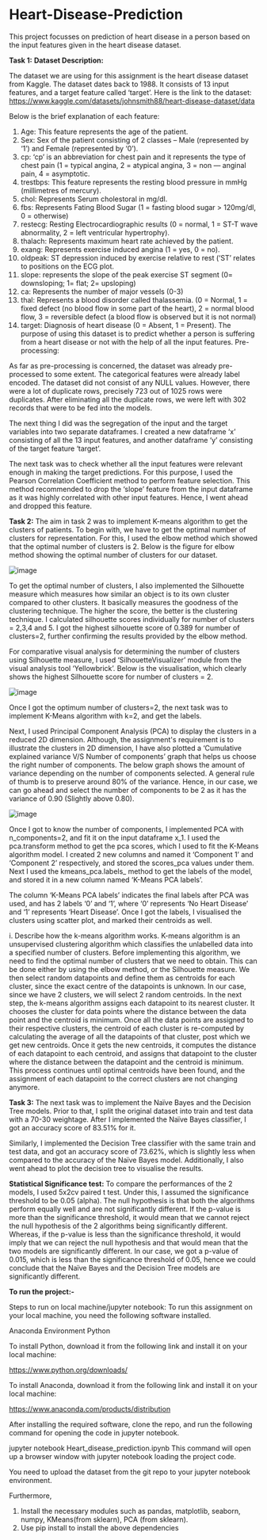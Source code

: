 # Heart-Disease-Prediction
This project focusses on prediction of heart disease in a person based on the input features given in the heart disease dataset. 

**Task 1:**
**Dataset Description:**

The dataset we are using for this assignment is the heart disease dataset from Kaggle. The dataset dates back to 1988. It consists of 13 input features, and a target feature called ‘target’. Here is the link to the dataset: https://www.kaggle.com/datasets/johnsmith88/heart-disease-dataset/data

Below is the brief explanation of each feature:

1.	Age: This feature represents the age of the patient.
2.	Sex: Sex of the patient consisting of 2 classes – Male (represented by ‘1’) and Female (represented by ‘0’).
3.	cp: ‘cp’ is an abbreviation for chest pain and it represents the type of chest pain (1 = typical angina, 2 = atypical angina, 3 = non — anginal pain, 4 = asymptotic.
4.	trestbps: This feature represents the resting blood pressure in mmHg (millimetres of mercury).
5.	chol: Represents Serum cholestoral in mg/dl. 
6.	fbs: Represents Fating Blood Sugar (1 = fasting blood sugar > 120mg/dl, 0 = otherwise)
7.	restecg: Resting Electrocardiographic results (0 = normal, 1 = ST-T wave abnormality, 2 = left ventricular hypertrophy).
8.	thalach: Represents maximum heart rate achieved by the patient. 
9.	exang: Represents exercise induced angina (1 = yes, 0 = no).  
10.	oldpeak: ST depression induced by exercise relative to rest (‘ST’ relates to positions on the ECG plot.
11.	slope: represents the slope of the peak exercise ST segment (0= downsloping; 1= flat; 2= upsloping)
12.	ca: Represents the number of major vessels (0-3)
13.	thal: Represents a blood disorder called thalassemia. (0 = Normal, 1 = fixed defect (no blood flow in some part of the heart), 2 = normal blood flow, 3 = reversible defect (a blood flow is observed but it is not normal)
14.	target: Diagnosis of heart disease (0 = Absent, 1 = Present).
The purpose of using this dataset is to predict whether a person is suffering from a heart disease or not with the help of all the input features. 
Pre-processing:

As far as pre-processing is concerned, the dataset was already pre-processed to some extent. The categorical features were already label encoded. The dataset did not consist of any NULL values. However, there were a lot of duplicate rows, precisely 723 out of 1025 rows were duplicates. After eliminating all the duplicate rows, we were left with 302 records that were to be fed into the models. 

The next thing I did was the segregation of the input and the target variables into two separate dataframes. I created a new dataframe ‘x’ consisting of all the 13 input features, and another dataframe ‘y’ consisting of the target feature ‘target’.

The next task was to check whether all the input features were relevant enough in making the target predictions. For this purpose, I used the Pearson Correlation Coefficient method to perform feature selection. This method recommended to drop the ‘slope’ feature from the input dataframe as it was highly correlated with other input features. Hence, I went ahead and dropped this feature. 

**Task 2:**
The aim in task 2 was to implement K-means algorithm to get the clusters of patients. To begin with, we have to get the optimal number of clusters for representation. For this, I used the elbow method which showed that the optimal number of clusters is 2. Below is the figure for elbow method showing the optimal number of clusters for our dataset. 

![image](https://github.com/sagardevesh/Heart-Disease-Detection/assets/25725480/1b85b5c7-99e1-44b3-871a-6fcc258e4028)

 
To get the optimal number of clusters, I also implemented the Silhouette measure which measures how similar an object is to its own cluster compared to other clusters. It basically measures the goodness of the clustering technique. The higher the score, the better is the clustering technique. I calculated silhouette scores individually for number of clusters = 2,3,4 and 5. I got the highest silhouette score of 0.389 for number of clusters=2, further confirming the results provided by the elbow method. 

For comparative visual analysis for determining the number of clusters using Silhouette measure, I used ‘SilhouetteVisualizer’ module from the visual analysis tool ‘Yellowbrick’. Below is the visualisation, which clearly shows the highest Silhouette score for number of clusters = 2. 

![image](https://github.com/sagardevesh/Heart-Disease-Detection/assets/25725480/b24a81d0-0891-4ab0-9376-c8c33b6c7c63)

 
Once I got the optimum number of clusters=2, the next task was to implement K-Means algorithm with k=2, and get the labels. 

Next, I used Principal Component Analysis (PCA) to display the clusters in a reduced 2D dimension. Although, the assignment's requirement is to illustrate the clusters in 2D dimension, I have also plotted a ‘Cumulative explained variance V/S Number of components’ graph that helps us choose the right number of components. The below graph shows the amount of variance depending on the number of components selected. A general rule of thumb is to preserve around 80% of the variance. Hence, in our case, we can go ahead and select the number of components to be 2 as it has the variance of 0.90 (Slightly above 0.80).

![image](https://github.com/sagardevesh/Heart-Disease-Detection/assets/25725480/ec0fa633-72df-44a5-934a-9b0fc66e1777)

 
Once I got to know the number of components, I implemented PCA with n_components=2, and fit it on the input dataframe x_1. I used the pca.transform method to get the pca scores, which I used to fit the K-Means algorithm model. I created 2 new columns and named it ‘Component 1’ and ‘Component 2’ respectively, and stored the scores_pca values under them. Next I used the kmeans_pca.labels_ method to get the labels of the model, and stored it in a new column named ‘K-Means PCA labels’.

The column ‘K-Means PCA labels’ indicates the final labels after PCA was used, and has 2 labels ‘0’ and ‘1’, where ‘0’ represents ‘No Heart Disease’ and ‘1’ represents ‘Heart Disease’. Once I got the labels, I visualised the clusters using scatter plot, and marked their centroids as well. 

i.	Describe how the k-means algorithm works.
K-means algorithm is an unsupervised clustering algorithm which classifies the unlabelled data into a specified number of clusters. Before implementing this algorithm, we need to find the optimal number of clusters that we need to obtain. This can be done either by using the elbow method, or the Silhouette measure. We then select random datapoints and define them as centroids for each cluster, since the exact centre of the datapoints is unknown. In our case, since we have 2 clusters, we will select 2 random centroids. In the next step, the k-means algorithm assigns each datapoint to its nearest cluster. It chooses the cluster for data points where the distance between the data point and the centroid is minimum. Once all the data points are assigned to their respective clusters, the centroid of each cluster is re-computed by calculating the average of all the datapoints of that cluster, post which we get new centroids. 
Once it gets the new centroids, it computes the distance of each datapoint to each centroid, and assigns that datapoint to the cluster where the distance between the datapoint and the centroid is minimum. This process continues until optimal centroids have been found, and the assignment of each datapoint to the correct clusters are not changing anymore.

**Task 3:**
The next task was to implement the Naïve Bayes and the Decision Tree models. Prior to that, I split the original dataset into train and test data with a 70-30 weightage.  After I implemented the Naïve Bayes classifier, I got an accuracy score of 83.51% for it. 

Similarly, I implemented the Decision Tree classifier with the same train and test data, and got an accuracy score of 73.62%, which is slightly less when compared to the accuracy of the Naïve Bayes model. Additionally, I also went ahead to plot the decision tree to visualise the results.

**Statistical Significance test:**
To compare the performances of the 2 models, I used 5x2cv paired t test. Under this, I assumed the significance threshold to be 0.05 (alpha). The null hypothesis is that both the algorithms perform equally well and are not significantly different. If the p-value is more than the significance threshold, it would mean that we cannot reject the null hypothesis of the 2 algorithms being significantly different. Whereas, if the p-value is less than the significance threshold, it would imply that we can reject the null hypothesis and that would mean that the two models are significantly different. In our case, we got a p-value of 0.015, which is less than the significance threshold of 0.05, hence we could conclude that the Naïve Bayes and the Decision Tree models are significantly different. 

**To run the project:-**

Steps to run on local machine/jupyter notebook:
To run this assignment on your local machine, you need the following software installed.

Anaconda Environment
Python

To install Python, download it from the following link and install it on your local machine:

https://www.python.org/downloads/

To install Anaconda, download it from the following link and install it on your local machine:

https://www.anaconda.com/products/distribution

After installing the required software, clone the repo, and run the following command for opening the code in jupyter notebook.

jupyter notebook Heart_disease_prediction.ipynb
This command will open up a browser window with jupyter notebook loading the project code.

You need to upload the dataset from the git repo to your jupyter notebook environment.

Furthermore, 

1. Install the necessary modules such as pandas, matplotlib, seaborn, numpy, KMeans(from sklearn),  PCA (from sklearn).
2. Use pip install to install the above dependencies

